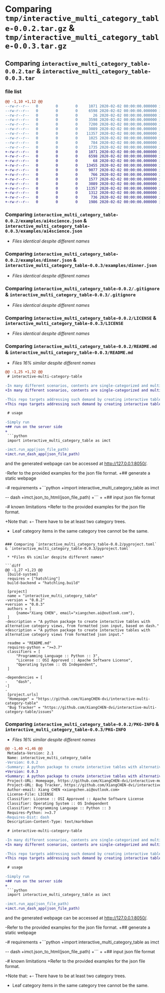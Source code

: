 # Comparing `tmp/interactive_multi_category_table-0.0.2.tar.gz` & `tmp/interactive_multi_category_table-0.0.3.tar.gz`

## Comparing `interactive_multi_category_table-0.0.2.tar` & `interactive_multi_category_table-0.0.3.tar`

### file list

```diff
@@ -1,10 +1,12 @@
--rw-r--r--   0        0        0     1071 2020-02-02 00:00:00.000000 interactive_multi_category_table-0.0.2/examples/ai4science.json
--rw-r--r--   0        0        0     6598 2020-02-02 00:00:00.000000 interactive_multi_category_table-0.0.2/examples/dinner.json
--rw-r--r--   0        0        0       26 2020-02-02 00:00:00.000000 interactive_multi_category_table-0.0.2/interactive_multi_category_table/__init__.py
--rw-r--r--   0        0        0     3598 2020-02-02 00:00:00.000000 interactive_multi_category_table-0.0.2/interactive_multi_category_table/main.py
--rw-r--r--   0        0        0     7200 2020-02-02 00:00:00.000000 interactive_multi_category_table-0.0.2/interactive_multi_category_table/utils.py
--rw-r--r--   0        0        0     3089 2020-02-02 00:00:00.000000 interactive_multi_category_table-0.0.2/.gitignore
--rw-r--r--   0        0        0    11357 2020-02-02 00:00:00.000000 interactive_multi_category_table-0.0.2/LICENSE
--rw-r--r--   0        0        0     1025 2020-02-02 00:00:00.000000 interactive_multi_category_table-0.0.2/README.md
--rw-r--r--   0        0        0      784 2020-02-02 00:00:00.000000 interactive_multi_category_table-0.0.2/pyproject.toml
--rw-r--r--   0        0        0     1735 2020-02-02 00:00:00.000000 interactive_multi_category_table-0.0.2/PKG-INFO
+-rw-r--r--   0        0        0     1071 2020-02-02 00:00:00.000000 interactive_multi_category_table-0.0.3/examples/ai4science.json
+-rw-r--r--   0        0        0     6598 2020-02-02 00:00:00.000000 interactive_multi_category_table-0.0.3/examples/dinner.json
+-rw-r--r--   0        0        0       68 2020-02-02 00:00:00.000000 interactive_multi_category_table-0.0.3/interactive_multi_category_table/__init__.py
+-rw-r--r--   0        0        0    13455 2020-02-02 00:00:00.000000 interactive_multi_category_table-0.0.3/interactive_multi_category_table/template.html
+-rw-r--r--   0        0        0     9077 2020-02-02 00:00:00.000000 interactive_multi_category_table-0.0.3/interactive_multi_category_table/to_dash.py
+-rw-r--r--   0        0        0      766 2020-02-02 00:00:00.000000 interactive_multi_category_table-0.0.3/interactive_multi_category_table/to_html.py
+-rw-r--r--   0        0        0     1577 2020-02-02 00:00:00.000000 interactive_multi_category_table-0.0.3/interactive_multi_category_table/utils.py
+-rw-r--r--   0        0        0     3089 2020-02-02 00:00:00.000000 interactive_multi_category_table-0.0.3/.gitignore
+-rw-r--r--   0        0        0    11357 2020-02-02 00:00:00.000000 interactive_multi_category_table-0.0.3/LICENSE
+-rw-r--r--   0        0        0     1312 2020-02-02 00:00:00.000000 interactive_multi_category_table-0.0.3/README.md
+-rw-r--r--   0        0        0      736 2020-02-02 00:00:00.000000 interactive_multi_category_table-0.0.3/pyproject.toml
+-rw-r--r--   0        0        0     1986 2020-02-02 00:00:00.000000 interactive_multi_category_table-0.0.3/PKG-INFO
```

### Comparing `interactive_multi_category_table-0.0.2/examples/ai4science.json` & `interactive_multi_category_table-0.0.3/examples/ai4science.json`

 * *Files identical despite different names*

### Comparing `interactive_multi_category_table-0.0.2/examples/dinner.json` & `interactive_multi_category_table-0.0.3/examples/dinner.json`

 * *Files identical despite different names*

### Comparing `interactive_multi_category_table-0.0.2/.gitignore` & `interactive_multi_category_table-0.0.3/.gitignore`

 * *Files identical despite different names*

### Comparing `interactive_multi_category_table-0.0.2/LICENSE` & `interactive_multi_category_table-0.0.3/LICENSE`

 * *Files identical despite different names*

### Comparing `interactive_multi_category_table-0.0.2/README.md` & `interactive_multi_category_table-0.0.3/README.md`

 * *Files 16% similar despite different names*

```diff
@@ -1,25 +1,32 @@
 # interactive-multi-category-table
 
-In many different scenarios, contents are single-categorized and multi-tagged, by which I mean there are multiple tags but one single (though may be hierarchical) category system, e.g., file systems, blogs, etc. However, sometimes contents can be categorized from different category views. For storage or lookup, one category system is OK; but for visualization and analysis, flexibly organizing the contents with different category views will be very handy.
+In many different scenarios, contents are single-categorized and multi-tagged, by which I mean there exist multiple tags but one single (though maybe hierarchical) category system, e.g., file systems, blogs, etc. However, sometimes contents can be categorized from different category views. For storage or lookup, one category system is OK; but for visualization and analysis, flexibly organizing the contents with different category views will be very handy.
 
-This repo targets addressing such demand by creating interactive tables with alternative category views, from formatted json input, based on [dash](https://dash.plotly.com/).
+This repo targets addressing such demand by creating interactive tables with alternative category views from formatted json input. It can both run as a service on the server side based on [dash](https://dash.plotly.com/), or generate a static webpage on the client side.
 
 # usage
 
-Simply run
+## run on the server side
+
 ```python
 import interactive_multi_category_table as imct
 
-imct.run_app(json_file_path)
+imct.run_dash_app(json_file_path)
 ```
 and the generated webpage can be accessed at http://127.0.0.1:8050/.
 
-Refer to the provided examples for the json file format.
+## generate a static webpage
 
-# requirements
+```python
+import interactive_multi_category_table as imct
 
-- dash
+imct.json_to_html(json_file_path)
+```
+
+## input json file format
 
-# known limitations
+Refer to the provided examples for the json file format.
 
+Note that:
+- There have to be at least two category trees.
 - Leaf category items in the same category tree cannot be the same.
```

### Comparing `interactive_multi_category_table-0.0.2/pyproject.toml` & `interactive_multi_category_table-0.0.3/pyproject.toml`

 * *Files 6% similar despite different names*

```diff
@@ -1,27 +1,23 @@
 [build-system]
 requires = ["hatchling"]
 build-backend = "hatchling.build"
 
 [project]
 name = "interactive_multi_category_table"
-version = "0.0.2"
+version = "0.0.3"
 authors = [
     {name="Xiang CHEN", email="xiangchen.ai@outlook.com"},
 ]
-description = "A python package to create interactive tables with alternative category views, from formatted json input, based on dash."
+description = "A python package to create interactive tables with alternative category views from formatted json input."
 
 readme = "README.md"
 requires-python = ">=3.7"
 classifiers = [
     "Programming Language :: Python :: 3",
     "License :: OSI Approved :: Apache Software License",
     "Operating System :: OS Independent",
 ]
 
-dependencies = [
-    "dash",
-]
-
 [project.urls]
 "Homepage" = "https://github.com/XiangCHEN-dvi/interactive-multi-category-table"
 "Bug Tracker" = "https://github.com/XiangCHEN-dvi/interactive-multi-category-table/issues"
```

### Comparing `interactive_multi_category_table-0.0.2/PKG-INFO` & `interactive_multi_category_table-0.0.3/PKG-INFO`

 * *Files 16% similar despite different names*

```diff
@@ -1,40 +1,46 @@
 Metadata-Version: 2.1
 Name: interactive_multi_category_table
-Version: 0.0.2
-Summary: A python package to create interactive tables with alternative category views, from formatted json input, based on dash.
+Version: 0.0.3
+Summary: A python package to create interactive tables with alternative category views from formatted json input.
 Project-URL: Homepage, https://github.com/XiangCHEN-dvi/interactive-multi-category-table
 Project-URL: Bug Tracker, https://github.com/XiangCHEN-dvi/interactive-multi-category-table/issues
 Author-email: Xiang CHEN <xiangchen.ai@outlook.com>
 License-File: LICENSE
 Classifier: License :: OSI Approved :: Apache Software License
 Classifier: Operating System :: OS Independent
 Classifier: Programming Language :: Python :: 3
 Requires-Python: >=3.7
-Requires-Dist: dash
 Description-Content-Type: text/markdown
 
 # interactive-multi-category-table
 
-In many different scenarios, contents are single-categorized and multi-tagged, by which I mean there are multiple tags but one single (though may be hierarchical) category system, e.g., file systems, blogs, etc. However, sometimes contents can be categorized from different category views. For storage or lookup, one category system is OK; but for visualization and analysis, flexibly organizing the contents with different category views will be very handy.
+In many different scenarios, contents are single-categorized and multi-tagged, by which I mean there exist multiple tags but one single (though maybe hierarchical) category system, e.g., file systems, blogs, etc. However, sometimes contents can be categorized from different category views. For storage or lookup, one category system is OK; but for visualization and analysis, flexibly organizing the contents with different category views will be very handy.
 
-This repo targets addressing such demand by creating interactive tables with alternative category views, from formatted json input, based on [dash](https://dash.plotly.com/).
+This repo targets addressing such demand by creating interactive tables with alternative category views from formatted json input. It can both run as a service on the server side based on [dash](https://dash.plotly.com/), or generate a static webpage on the client side.
 
 # usage
 
-Simply run
+## run on the server side
+
 ```python
 import interactive_multi_category_table as imct
 
-imct.run_app(json_file_path)
+imct.run_dash_app(json_file_path)
 ```
 and the generated webpage can be accessed at http://127.0.0.1:8050/.
 
-Refer to the provided examples for the json file format.
+## generate a static webpage
 
-# requirements
+```python
+import interactive_multi_category_table as imct
 
-- dash
+imct.json_to_html(json_file_path)
+```
+
+## input json file format
 
-# known limitations
+Refer to the provided examples for the json file format.
 
+Note that:
+- There have to be at least two category trees.
 - Leaf category items in the same category tree cannot be the same.
```

